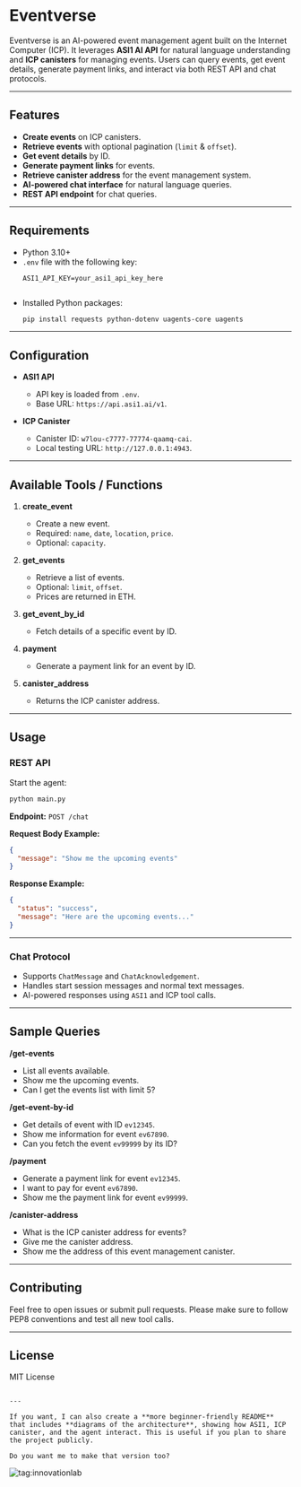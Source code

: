 # Eventverse

Eventverse is an AI-powered event management agent built on the Internet Computer (ICP). It leverages **ASI1 AI API** for natural language understanding and **ICP canisters** for managing events. Users can query events, get event details, generate payment links, and interact via both REST API and chat protocols.

---

## Features

- **Create events** on ICP canisters.
- **Retrieve events** with optional pagination (`limit` & `offset`).
- **Get event details** by ID.
- **Generate payment links** for events.
- **Retrieve canister address** for the event management system.
- **AI-powered chat interface** for natural language queries.
- **REST API endpoint** for chat queries.

---

## Requirements

- Python 3.10+
- `.env` file with the following key:
  ```text
  ASI1_API_KEY=your_asi1_api_key_here


* Installed Python packages:

  ```bash
  pip install requests python-dotenv uagents-core uagents
  ```

---

## Configuration

* **ASI1 API**

  * API key is loaded from `.env`.
  * Base URL: `https://api.asi1.ai/v1`.
* **ICP Canister**

  * Canister ID: `w7lou-c7777-77774-qaamq-cai`.
  * Local testing URL: `http://127.0.0.1:4943`.

---

## Available Tools / Functions

1. **create\_event**

   * Create a new event.
   * Required: `name`, `date`, `location`, `price`.
   * Optional: `capacity`.

2. **get\_events**

   * Retrieve a list of events.
   * Optional: `limit`, `offset`.
   * Prices are returned in ETH.

3. **get\_event\_by\_id**

   * Fetch details of a specific event by ID.

4. **payment**

   * Generate a payment link for an event by ID.

5. **canister\_address**

   * Returns the ICP canister address.

---

## Usage

### REST API

Start the agent:

```bash
python main.py
```

**Endpoint:** `POST /chat`

**Request Body Example:**

```json
{
  "message": "Show me the upcoming events"
}
```

**Response Example:**

```json
{
  "status": "success",
  "message": "Here are the upcoming events..."
}
```

---

### Chat Protocol

* Supports `ChatMessage` and `ChatAcknowledgement`.
* Handles start session messages and normal text messages.
* AI-powered responses using `ASI1` and ICP tool calls.

---

## Sample Queries

**/get-events**

* List all events available.
* Show me the upcoming events.
* Can I get the events list with limit 5?

**/get-event-by-id**

* Get details of event with ID `ev12345`.
* Show me information for event `ev67890`.
* Can you fetch the event `ev99999` by its ID?

**/payment**

* Generate a payment link for event `ev12345`.
* I want to pay for event `ev67890`.
* Show me the payment link for event `ev99999`.

**/canister-address**

* What is the ICP canister address for events?
* Give me the canister address.
* Show me the address of this event management canister.

---

## Contributing

Feel free to open issues or submit pull requests.
Please make sure to follow PEP8 conventions and test all new tool calls.

---

## License

MIT License

```

---

If you want, I can also create a **more beginner-friendly README** that includes **diagrams of the architecture**, showing how ASI1, ICP canister, and the agent interact. This is useful if you plan to share the project publicly.  

Do you want me to make that version too?
```

![tag:innovationlab](https://img.shields.io/badge/innovationlab-3D8BD3)